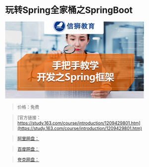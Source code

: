 # 玩转Spring全家桶之SpringBoot

![img](../../../assets/study163/free/71e923a8c0da4139b4369cbf30abc605.jpg)

> 价格：免费

> [官方链接：https://study.163.com/course/introduction/1209429801.htm](https://study.163.com/course/introduction/1209429801.htm)

> [阿里网盘：]()

> [百度网盘：]()

> [夸克网盘：]()
